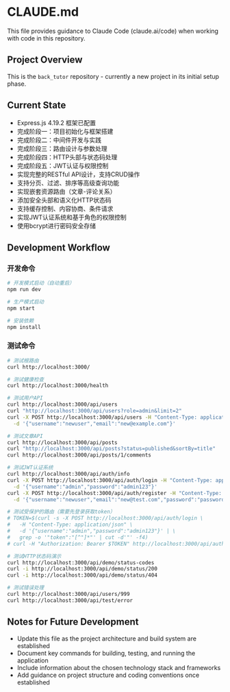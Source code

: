 # CLAUDE.md

This file provides guidance to Claude Code (claude.ai/code) when working with code in this repository.

## Project Overview

This is the `back_tutor` repository - currently a new project in its initial setup phase.

## Current State

- Express.js 4.19.2 框架已配置
- 完成阶段一：项目初始化与框架搭建
- 完成阶段二：中间件开发与实践
- 完成阶段三：路由设计与参数处理
- 完成阶段四：HTTP头部与状态码处理
- 完成阶段五：JWT认证与权限控制
- 实现完整的RESTful API设计，支持CRUD操作
- 支持分页、过滤、排序等高级查询功能
- 实现嵌套资源路由（文章-评论关系）
- 添加安全头部和语义化HTTP状态码
- 支持缓存控制、内容协商、条件请求
- 实现JWT认证系统和基于角色的权限控制
- 使用bcrypt进行密码安全存储

## Development Workflow

### 开发命令

```bash
# 开发模式启动（自动重启）
npm run dev

# 生产模式启动
npm start

# 安装依赖
npm install
```

### 测试命令

```bash
# 测试根路由
curl http://localhost:3000/

# 测试健康检查
curl http://localhost:3000/health

# 测试用户API
curl http://localhost:3000/api/users
curl "http://localhost:3000/api/users?role=admin&limit=2"
curl -X POST http://localhost:3000/api/users -H "Content-Type: application/json" \
  -d '{"username":"newuser","email":"new@example.com"}'

# 测试文章API
curl http://localhost:3000/api/posts
curl "http://localhost:3000/api/posts?status=published&sortBy=title"
curl http://localhost:3000/api/posts/1/comments

# 测试JWT认证系统
curl http://localhost:3000/api/auth/info
curl -X POST http://localhost:3000/api/auth/login -H "Content-Type: application/json" \
  -d '{"username":"admin","password":"admin123"}'
curl -X POST http://localhost:3000/api/auth/register -H "Content-Type: application/json" \
  -d '{"username":"newuser","email":"new@test.com","password":"password123"}'

# 测试受保护的路由（需要先登录获取token）
# TOKEN=$(curl -s -X POST http://localhost:3000/api/auth/login \
#   -H "Content-Type: application/json" \
#   -d '{"username":"admin","password":"admin123"}' | \
#   grep -o '"token":"[^"]*"' | cut -d'"' -f4)
# curl -H "Authorization: Bearer $TOKEN" http://localhost:3000/api/auth/profile

# 测试HTTP状态码演示
curl http://localhost:3000/api/demo/status-codes
curl -i http://localhost:3000/api/demo/status/200
curl -i http://localhost:3000/api/demo/status/404

# 测试错误处理
curl http://localhost:3000/api/users/999
curl http://localhost:3000/api/test/error
```

## Notes for Future Development

- Update this file as the project architecture and build system are established
- Document key commands for building, testing, and running the application
- Include information about the chosen technology stack and frameworks
- Add guidance on project structure and coding conventions once established